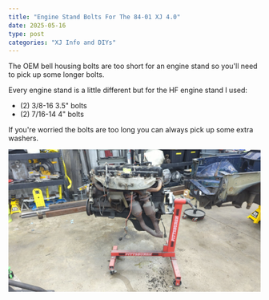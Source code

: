 ```yaml
---
title: "Engine Stand Bolts For The 84-01 XJ 4.0"
date: 2025-05-16
type: post
categories: "XJ Info and DIYs"
---
```


The OEM bell housing bolts are too short for an engine stand so you'll need to pick up some longer bolts.

Every engine stand is a little different but for the HF engine stand I used:

- (2) 3/8-16 3.5" bolts
- (2) 7/16-14 4" bolts

If you're worried the bolts are too long you can always pick up some extra washers.

![](./images/1.jpg)
